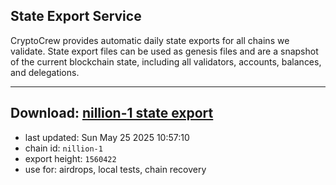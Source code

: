 ## State Export Service
CryptoCrew provides automatic daily state exports for all chains we validate. State export files can be used as genesis files and are a snapshot of the current blockchain state, including all validators, accounts, balances, and delegations.

---
**Download: [nillion-1 state export](https://ccv-s3.nbg1.your-objectstorage.com/SERVICE/nillion/nillion-1_export_1560422.json)**
---

- last updated: Sun May 25 2025 10:57:10
- chain id: `nillion-1`
- export height: `1560422`
- use for: airdrops, local tests, chain recovery
